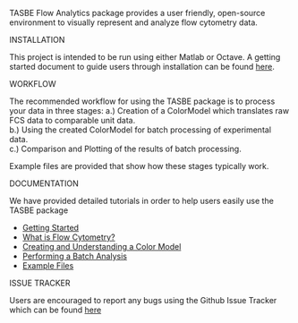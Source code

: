 TASBE Flow Analytics package provides a user friendly, open-source environment to visually represent and analyze flow cytometry data. 

INSTALLATION

 This project is intended to be run using either Matlab or Octave. A getting started document
to guide users through installation can be found <a href="https://github.com/mehersam/TASBEFlowAnalytics/blob/gh-pages/docs/tasbe-getting-started-tutorial.pdf">here</a>. 

WORKFLOW

 The recommended workflow for using the TASBE package is to process your data in three stages: 
   a.) Creation of a ColorModel which translates raw FCS data to comparable unit data. <br /> 
   b.) Using the created ColorModel for batch processing of experimental data. <br /> 
   c.) Comparison and Plotting of the results of batch processing.  
 
Example files are provided that show how these stages typically work.
   

DOCUMENTATION

  We have provided detailed tutorials in order to help users easily use the TASBE package 
  
  * <a href="https://github.com/mehersam/TASBEFlowAnalytics/tree/gh-pages/docs/GettingStarted"> Getting Started </a> 
  * <a href="https://github.com/mehersam/TASBEFlowAnalytics/tree/gh-pages/docs/FlowCytometryDocumentation"> What is Flow Cytometry? </a> 
  * <a href="https://github.com/mehersam/TASBEFlowAnalytics/tree/gh-pages/docs/ColorModelTutorial"> Creating and Understanding a Color Model </a> 
  * <a href="https://github.com/mehersam/TASBEFlowAnalytics/tree/gh-pages/docs/BatchAnalysisTutorial"> Performing a Batch Analysis </a> 
  * <a href="https://github.com/mehersam/TASBEFlowAnalytics/tree/gh-pages/docs/Example%20Files"> Example Files </a>

ISSUE TRACKER

Users are encouraged to report any bugs using the Github Issue Tracker which can be found <a href="https://github.com/TASBE/TASBEFlowAnalytics/issues">here</a>

